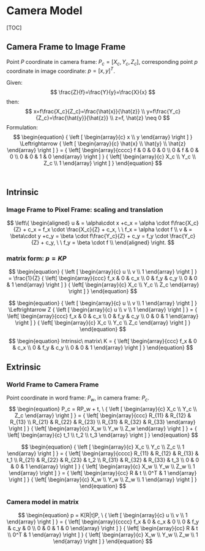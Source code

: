 # Camera Model

[TOC]

## Camera Frame to Image Frame

Point $P$ coordinate in camera frame: $P_c = [ X_c, Y_c, Z_c]$, corresponding point $p$ coordinate in image coordinate: $p=[x, y]^T$. 

Given:
$$
\frac{Z}{f}=\frac{Y}{y}=\frac{X}{x}
$$
then: 
$$
x=f\frac{X_c}{Z_c}=\frac{\hat{x}}{\hat{z}} \\
y=f\frac{Y_c}{Z_c}=\frac{\hat{y}}{\hat{z}} \\
z=f, \hat{z} \neq 0
$$
Formulation:
$$
\begin{equation}
{
    \left [ 
        \begin{array}{c}
            x \\
            y 
        \end{array} 
    \right ]
} \Leftrightarrow
{
    \left [ 
        \begin{array}{c}
            \hat{x} \\
            \hat{y} \\
            \hat{z}
        \end{array} 
    \right ]
} = 
{
    \left[ 
        \begin{array}{cccc}
            f & 0 & 0 & 0 \\
            0 & f & 0 & 0 \\
            0 & 0 & 1 & 0
        \end{array}
    \right ]
}
{
    \left[ 
        \begin{array}{c}
            X_c \\
            Y_c \\
            Z_c \\
            1
        \end{array}
    \right ]
}
\end{equation}
$$
​	

## Intrinsic

### Image Frame to Pixel Frame: scaling and translation

$$
\left\{
\begin{aligned}
u & = \alpha\cdot x +c_x = \alpha \cdot f\frac{X_c}{Z} + c_x = f_x \cdot \frac{X_c}{Z} + c_x, 
  \  \ f_x = \alpha \cdot f \\
v & =  \beta\cdot y +c_y = \beta \cdot f\frac{Y_c}{Z} + c_y = f_y \cdot \frac{Y_c}{Z} + c_y, 
  \  \ f_y = \beta \cdot f \\
\end{aligned}
\right.
$$

### matrix form: $p=KP$

$$
\begin{equation}
{
    \left [ 
        \begin{array}{c}
            u \\
            v \\
            1
        \end{array} 
    \right ]
} = \frac{1}{Z}
{
    \left[ 
        \begin{array}{ccc}
            f_x & 0 & c_x \\
            0 & f_y & c_y \\
            0 & 0 & 1 
        \end{array}
    \right ]
}
{
    \left[ 
        \begin{array}{c}
            X_c \\
            Y_c \\
            Z_c 
        \end{array}
    \right ]
}
\end{equation}
$$

$$
\begin{equation}
{
    \left [ 
        \begin{array}{c}
            u \\
            v \\
            1
        \end{array} 
    \right ]
} \Leftrightarrow Z
{
    \left [ 
        \begin{array}{c}
            u \\
            v \\
            1
        \end{array} 
    \right ]
} = 
{
    \left[ 
        \begin{array}{ccc}
            f_x & 0 & c_x \\
            0 & f_y & c_y \\
            0 & 0 & 1 
        \end{array}
    \right ]
} 
{
    \left[ 
        \begin{array}{c}
            X_c \\
            Y_c \\
            Z_c 
        \end{array}
    \right ]
}
\end{equation}
$$

$$
\begin{equation}
Intrinsic\ matrix\ K = {
    \left[ 
        \begin{array}{ccc}
            f_x & 0 & c_x \\
            0 & f_y & c_y \\
            0 & 0 & 1 
        \end{array}
    \right ]
} 
\end{equation}
$$

## Extrinsic

### World Frame to Camera Frame

Point coordinate in word frame: $P_w$, in camera frame: $P_c$.
$$
\begin{equation}
P_c = RP_w + t, \ 
{
    \left [ 
        \begin{array}{c}
            X_c \\
            Y_c \\
            Z_c
        \end{array} 
    \right ]
}  = 
{
    \left[ 
        \begin{array}{ccc}
            R_{11} & R_{12} & R_{13} \\
            R_{21} & R_{22} & R_{23} \\
            R_{31} & R_{32} & R_{33} 
        \end{array}
    \right ]
} 
{
    \left[ 
        \begin{array}{c}
            X_w \\
            Y_w \\
            Z_w 
        \end{array}
    \right ]
} + 
{
    \left[ 
        \begin{array}{c}
            t_1 \\
            t_2 \\
            t_3 
        \end{array}
    \right ]
}
\end{equation}
$$

$$
\begin{equation}
{
    \left [ 
        \begin{array}{c}
            X_c \\
            Y_c \\
            Z_c \\ 
            1
        \end{array} 
    \right ]
}  = 
{
    \left[ 
        \begin{array}{cccc}
            R_{11} & R_{12} & R_{13} & t_1 \\
            R_{21} & R_{22} & R_{23} & t_2 \\
            R_{31} & R_{32} & R_{33} & t_3 \\
            0      & 0      & 0      & 1
        \end{array}
    \right ]
} 
{
    \left[ 
        \begin{array}{c}
            X_w \\
            Y_w \\
            Z_w \\
            1
        \end{array}
    \right ]
} = 
{
    \left[ 
        \begin{array}{cc}
            R & t \\
            0^T & 1 
        \end{array}
    \right ]
} 
{
    \left[ 
        \begin{array}{c}
            X_w \\
            Y_w \\
            Z_w \\
            1
        \end{array}
    \right ]
}
\end{equation}
$$

### Camera model in matrix
$$
\begin{equation}
p = K[R|t]P, \ 
{
    \left [ 
        \begin{array}{c}
            u \\
            v \\
            1
        \end{array} 
    \right ]
}  = 
{
    \left[ 
        \begin{array}{cccc}
            f_x & 0   & c_x & 0 \\
            0   & f_y & c_y & 0 \\
            0   & 0   &  1  & 0 
        \end{array}
    \right ]
}
{
    \left[ 
        \begin{array}{cc}
            R & t \\
            0^T & 1 
        \end{array}
    \right ]
} 
{
    \left[ 
        \begin{array}{c}
            X_w \\
            Y_w \\
            Z_w \\
            1
        \end{array}
    \right ]
}
\end{equation}
$$
